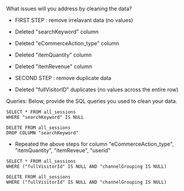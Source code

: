 What issues will you address by cleaning the data?
- FIRST STEP : remove irrelavant data (no values)
- Deleted "searchKeyword" column 
- Deleted "eCommerceAction_type" column 
- Deleted "itemQuantity" column
- Deleted "itemRevenue" column

 - SECOND STEP : remove duplicate data
 - Deleted "fullVisitorID" duplicates (no values across the entire row)

Queries:
Below, provide the SQL queries you used to clean your data.
```
SELECT * FROM all_sessions 
WHERE "searchKeyword" IS NULL 

DELETE FROM all_sessions
DROP COLUMN "searchKeyword"  
```
- Repeated the above steps for column "eCommerceAction_type", "itemQuantity", "itemReveue", "userid" 

```
SELECT * FROM all_sessions 
WHERE ("fullVisitorId" IS NULL AND "channelGrouping IS NULL)

DELETE FROM all_sessions 
WHERE ("fullVisitorId" IS NULL AND "channelGrouping IS NULL)

```
  
  






